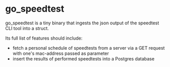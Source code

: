 # go_speedtest

go_speedtest is a tiny binary that ingests the json output of the speedtest CLI tool into a struct.

Its full list of features should include:
- fetch a personal schedule of speedtests from a server via a GET request with one's mac-address passed as parameter
- insert the results of performed speedtests into a Postgres database
